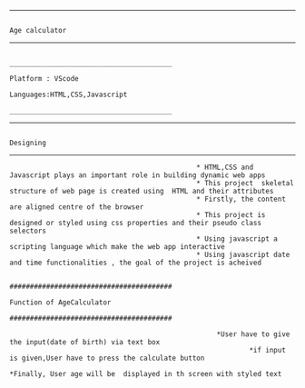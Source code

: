 ***********************************************************************************************************************************************************************************************
                                                                                    Age calculator
***********************************************************************************************************************************************************************************************

                                                                    ________________________________________
                                                                               Platform : VScode
                                                                               Languages:HTML,CSS,Javascript
                                                                    ________________________________________
***********************************************************************************************************************************************************************************************                                                                    
                                                                                     Designing
*********************************************************************************************************************************************************************************************
                                                  * HTML,CSS and Javascript plays an important role in building dynamic web apps
                                                  * This project  skeletal structure of web page is created using  HTML and their attributes
                                                  * Firstly, the content are aligned centre of the browser
                                                  * This project is designed or styled using css properties and their pseudo class selectors
                                                  * Using javascript a scripting language which make the web app interactive
                                                  * Using javascript date and time functionalities , the goal of the project is acheived

                                                                     ########################################
                                                                               Function of AgeCalculator
                                                                    ########################################

                                                       *User have to give the input(date of birth) via text box
                                                               *if input is given,User have to press the calculate button
                                                                  *Finally, User age will be  displayed in th screen with styled text

